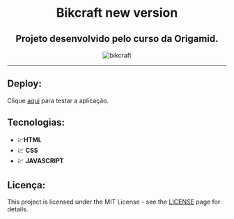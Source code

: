 <div align="center">

# Bikcraft new version

</div>

<div align="center">

## Projeto desenvolvido pelo curso da Origamid.

</div>

<div align="center">
  <img src="./video/Animação.gif" alt="bikcraft">
</div>

<hr />

## Deploy:
Clique [aqui](https://joaogalhardi.github.io/Bikcraft2.0/) para testar a aplicação.

## Tecnologias:

- 💹**HTML**  
- 💹 **CSS** 
- 💹 **JAVASCRIPT**


## Licença:

This project is licensed under the MIT License - see the [LICENSE](https://opensource.org/licenses/MIT) page for details.
